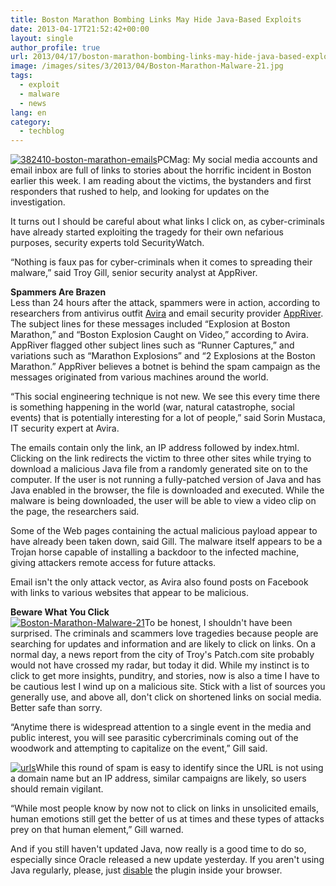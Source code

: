 ```yaml
---
title: Boston Marathon Bombing Links May Hide Java-Based Exploits
date: 2013-04-17T21:52:42+00:00
layout: single
author_profile: true
url: 2013/04/17/boston-marathon-bombing-links-may-hide-java-based-exploits/
image: /images/sites/3/2013/04/Boston-Marathon-Malware-21.jpg
tags:
  - exploit
  - malware
  - news
lang: en
category: 
  - techblog
---
```

[![382410-boston-marathon-emails](/images/2013/04/382410-boston-marathon-emails-300x163.jpg)](/images/2013/04/382410-boston-marathon-emails.jpg)PCMag: My social media accounts and email inbox are full of links to stories about the horrific incident in Boston earlier this week. I am reading about the victims, the bystanders and first responders that rushed to help, and looking for updates on the investigation.

It turns out I should be careful about what links I click on, as cyber-criminals have already started exploiting the tragedy for their own nefarious purposes, security experts told SecurityWatch.

“Nothing is faux pas for cyber-criminals when it comes to spreading their malware,” said Troy Gill, senior security analyst at AppRiver.

**Spammers Are Brazen**  
Less than 24 hours after the attack, spammers were in action, according to researchers from antivirus outfit [Avira](http://techblog.avira.com/2013/04/17/emails-with-malicious-urls-use-the-tragedy-in-boston-to-exploit-vulnerable-java-installations/en/) and email security provider [AppRiver](http://blogs.appriver.com/Blog/bid/95971/Cybercriminals-Exploiting-Tragedy-in-Boston). The subject lines for these messages included “Explosion at Boston Marathon,” and “Boston Explosion Caught on Video,” according to Avira. AppRiver flagged other subject lines such as “Runner Captures,” and variations such as “Marathon Explosions” and “2 Explosions at the Boston Marathon.” AppRiver believes a botnet is behind the spam campaign as the messages originated from various machines around the world.

“This social engineering technique is not new. We see this every time there is something happening in the world (war, natural catastrophe, social events) that is potentially interesting for a lot of people,” said Sorin Mustaca, IT security expert at Avira.

The emails contain only the link, an IP address followed by index.html. Clicking on the link redirects the victim to three other sites while trying to download a malicious Java file from a randomly generated site on to the computer. If the user is not running a fully-patched version of Java and has Java enabled in the browser, the file is downloaded and executed. While the malware is being downloaded, the user will be able to view a video clip on the page, the researchers said.

Some of the Web pages containing the actual malicious payload appear to have already been taken down, said Gill. The malware itself appears to be a Trojan horse capable of installing a backdoor to the infected machine, giving attackers remote access for future attacks.

Email isn't the only attack vector, as Avira also found posts on Facebook with links to various websites that appear to be malicious.

**Beware What You Click**  
[![Boston-Marathon-Malware-21](/images/2013/04/Boston-Marathon-Malware-21-300x271.jpg)](/images/2013/04/Boston-Marathon-Malware-21.jpg)To be honest, I shouldn't have been surprised. The criminals and scammers love tragedies because people are searching for updates and information and are likely to click on links. On a normal day, a news report from the city of Troy's Patch.com site probably would not have crossed my radar, but today it did. While my instinct is to click to get more insights, punditry, and stories, now is also a time I have to be cautious lest I wind up on a malicious site. Stick with a list of sources you generally use, and above all, don't click on shortened links on social media. Better safe than sorry.

“Anytime there is widespread attention to a single event in the media and public interest, you will see parasitic cybercriminals coming out of the woodwork and attempting to capitalize on the event,” Gill said.

[![urls](/images/2013/04/urls-300x65.png)](/images/2013/04/urls.png)While this round of spam is easy to identify since the URL is not using a domain name but an IP address, similar campaigns are likely, so users should remain vigilant.

“While most people know by now not to click on links in unsolicited emails, human emotions still get the better of us at times and these types of attacks prey on that human element,” Gill warned.

And if you still haven't updated Java, now really is a good time to do so, especially since Oracle released a new update yesterday. If you aren't using Java regularly, please, just [disable](http://www.pcmag.com/article2/0,2817,2414191,00.asp) the plugin inside your browser.